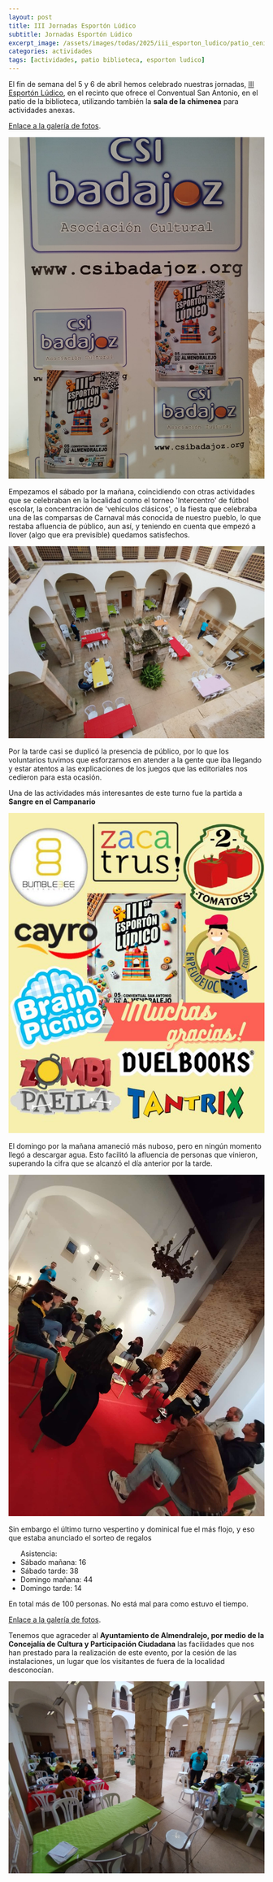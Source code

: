 ```yaml
---
layout: post
title: III Jornadas Esportón Lúdico
subtitle: Jornadas Esportón Lúdico
excerpt_image: /assets/images/todas/2025/iii_esporton_ludico/patio_cenital.jpeg
categories: actividades
tags: [actividades, patio biblioteca, esporton ludico]
---
```


El fin de semana del 5 y 6 de abril hemos celebrado nuestras jornadas, [III Esportón Lúdico](https://esportonludico.com/iiiel.html), en el recinto que ofrece el Conventual San Antonio, en el patio de la biblioteca, utilizando también la <b>sala de la chimenea</b> para actividades anexas.

[Enlace a la galería de fotos](https://drive.google.com/drive/folders/1NUjJrpw46PmNr_GqBW0oNm7YFH9aPvnk?usp=sharing).

![foto](/assets/images/todas/2025/iii_esporton_ludico/panel.jpeg)

Empezamos el sábado por la mañana, coincidiendo con otras actividades que se celebraban en la localidad como el torneo 'Intercentro' de fútbol escolar, la concentración de 'vehículos clásicos', o la fiesta que celebraba una de las comparsas de Carnaval más conocida de nuestro pueblo, lo que restaba afluencia de público, aun así, y teniendo en cuenta que empezó a llover (algo que era previsible) quedamos satisfechos.

![foto](/assets/images/todas/2025/iii_esporton_ludico/patio_cenital.jpeg)

Por la tarde casi se duplicó la presencia de público, por lo que los voluntarios tuvimos que esforzarnos en atender a la gente que iba llegando y estar atentos a las explicaciones de los juegos que las editoriales nos cedieron para esta ocasión.

Una de las actividades más interesantes de este turno fue la partida a <b>Sangre en el Campanario</b>

![foto](/assets/images/todas/2025/iii_esporton_ludico/gracias_editoriales.jpg)

El domingo por la mañana amaneció más nuboso, pero en ningún momento llegó a descargar agua. Esto facilitó la afluencia de personas que vinieron, superando la cifra que se alcanzó el día anterior por la tarde.

![foto](/assets/images/todas/2025/iii_esporton_ludico/sangre_campanario_7.jpeg)

Sin embargo el último turno vespertino y dominical fue el más flojo, y eso que estaba anunciado el sorteo de regalos

<ul>Asistencia:
<li>Sábado mañana: 16</li>
<li>Sábado tarde: 38</li>
<li>Domingo mañana: 44</li>
<li>Domingo tarde: 14</li>
</ul>

En total más de 100 personas. No está mal para como estuvo el tiempo.

[Enlace a la galería de fotos](https://drive.google.com/drive/folders/1NUjJrpw46PmNr_GqBW0oNm7YFH9aPvnk?usp=sharing).

Tenemos que agraceder al <b>Ayuntamiento de Almendralejo, por medio de la Concejalía de Cultura y Participación Ciudadana</b> las facilidades que nos han prestado para la realización de este evento, por la cesión de las instalaciones, un lugar que los visitantes de fuera de la localidad desconocían.

![foto](/assets/images/todas/2025/iii_esporton_ludico/esquina.jpeg)